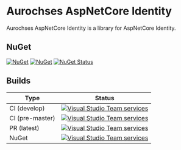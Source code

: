 # Aurochses AspNetCore Identity

Aurochses AspNetCore Identity is a library for AspNetCore Identity.

## NuGet

[![NuGet](https://img.shields.io/nuget/v/Aurochses.AspNetCore.Identity.svg?style=flat-square)](https://www.nuget.org/packages/Aurochses.AspNetCore.Identity)
[![NuGet](https://img.shields.io/nuget/dt/Aurochses.AspNetCore.Identity.svg?style=flat-square)](https://www.nuget.org/packages/Aurochses.AspNetCore.Identity)
[![NuGet Status](http://nugetstatus.com/Aurochses.AspNetCore.Identity.png)](http://nugetstatus.com/packages/Aurochses.AspNetCore.Identity)

## Builds

Type            | Status 
----------------|--------
CI (develop)    | [![Visual Studio Team services](https://img.shields.io/vso/build/aurochses/784be346-9d3f-458f-95d8-5f1a8b5e1227/277.svg?style=flat-square)](https://aurochses.visualstudio.com/Aurochses.CSharp/_build/index?definitionId=277)
CI (pre-master) | [![Visual Studio Team services](https://img.shields.io/vso/build/aurochses/784be346-9d3f-458f-95d8-5f1a8b5e1227/278.svg?style=flat-square)](https://aurochses.visualstudio.com/Aurochses.CSharp/_build/index?definitionId=278)
PR (latest)     | [![Visual Studio Team services](https://img.shields.io/vso/build/aurochses/784be346-9d3f-458f-95d8-5f1a8b5e1227/279.svg?style=flat-square)](https://aurochses.visualstudio.com/Aurochses.CSharp/_build/index?definitionId=279)
NuGet           | [![Visual Studio Team services](https://img.shields.io/vso/build/aurochses/784be346-9d3f-458f-95d8-5f1a8b5e1227/280.svg?style=flat-square)](https://aurochses.visualstudio.com/Aurochses.CSharp/_build/index?definitionId=280)
